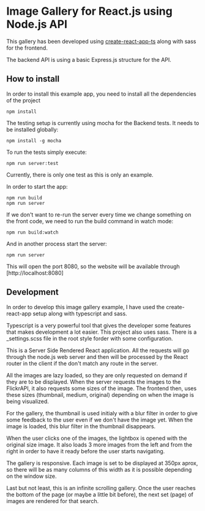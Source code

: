 # Image Gallery for React.js using Node.js API

This gallery has been developed using [create-react-app-ts](https://github.com/wmonk/create-react-app-typescript) along with sass for the frontend.

The backend API is using a basic Express.js structure for the API.

## How to install

In order to install this example app, you need to install all the dependencies of the project

```
npm install
```

The testing setup is currently using mocha for the Backend tests. It needs to be installed globally:

```
npm install -g mocha
```

To run the tests simply execute:

```
npm run server:test
```

Currently, there is only one test as this is only an example.

In order to start the app:

```
npm run build
npm run server
```

If we don't want to re-run the server every time we change something on the front code, we need to run the build command in watch mode:

```
npm run build:watch
```

And in another process start the server:

```
npm run server
```

This will open the port 8080, so the website will be available through [http://localhost:8080]

## Development

In order to develop this image gallery example, I have used the create-react-app setup along with typescript and sass. 

Typescript is a very powerful tool that gives the developer some features that makes development a lot easier.
This project also uses sass. There is a _settings.scss file in the root style forder with some configuration.

This is a Server Side Rendered React application. All the requests will go through the node.js web server and then will be processed by the React router in the client if the don't match any route in the server.

All the images are lazy loaded, so they are only requested on demand if they are to be displayed. When the server requests the images to the FlickrAPI, it also requests some sizes of the image. The frontend then, uses these sizes (thumbnail, medium, original) depending on when the image is being visualized.

For the gallery, the thumbnail is used initialy with a blur filter in order to give some feedback to the user even if we don't have the image yet. When the image is loaded, this blur filter in the thumbnail disappears.

When the user clicks one of the images, the lightbox is opened with the original size image. It also loads 3 more images from the left and from the right in order to have it ready before the user starts navigating.

The gallery is responsive. Each image is set to be displayed at 350px aprox, so there will be as many columns of this width as it is possible depending on the window size.

Last but not least, this is an infinite scrolling gallery. Once the user reaches the bottom of the page (or maybe a little bit before), the next set (page) of images are rendered for that search.


